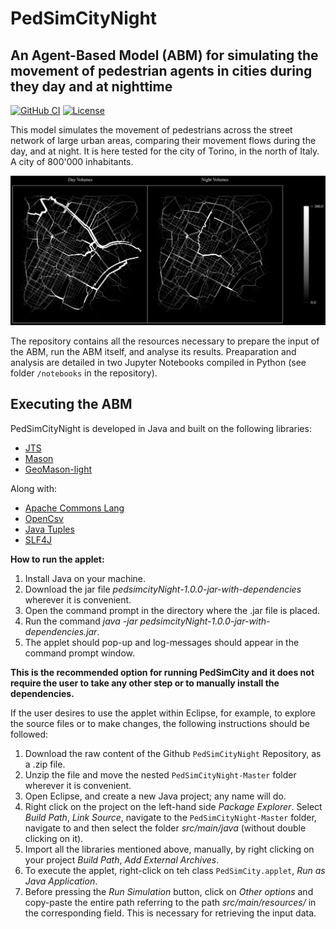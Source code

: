
# PedSimCityNight #

## An Agent-Based Model (ABM) for simulating the movement of pedestrian agents in cities during they day and at nighttime ##
[![GitHub CI](https://github.com/g-filomena/PedSimCityNight/actions/workflows/build.yaml/badge.svg)](https://github.com/g-filomena/PedSimCityNight/actions/workflows/build.yaml)
[![License](https://img.shields.io/badge/License-GPLv3-blue.svg)](https://www.gnu.org/licenses/gpl-3.0.en.html)

This model simulates the movement of pedestrians across the street network of large urban areas, comparing their movement flows during the day, and at night. It is here tested for the city of Torino, in the north of Italy. A city of 800'000 inhabitants. 

![](notebooks/f2_volumes.png)

The repository contains all the resources necessary to prepare the input of the ABM, run the ABM itself, and analyse its results. Preaparation and analysis are detailed in two Jupyter Notebooks compiled in Python (see folder `/notebooks` in the repository).

## Executing the ABM

PedSimCityNight is developed in Java and built on the following libraries:
* [JTS](https://github.com/locationtech/jts)
* [Mason](https://cs.gmu.edu/~eclab/projects/mason/extensions/geomason/)
* [GeoMason-light](https://github.com/g-filomena/GeoMason-light)

Along with:
* [Apache Commons Lang](https://commons.apache.org/proper/commons-lang/download_lang.cgi)
* [OpenCsv](http://opencsv.sourceforge.net)
* [Java Tuples](https://www.javatuples.org)
* [SLF4J](https://www.slf4j.org)

**How to run the applet:**
1. Install Java on your machine.
2. Download the jar file *pedsimcityNight-1.0.0-jar-with-dependencies* wherever it is convenient.
3. Open the command prompt in the directory where the .jar file is placed.
4. Run the command *java -jar pedsimcityNight-1.0.0-jar-with-dependencies.jar*.
5. The applet should pop-up and log-messages should appear in the command prompt window.

**This is the recommended option for running PedSimCity and it does not require the user to take any other step or to manually install the dependencies.**

If the user desires to use the applet within Eclipse, for example, to explore the source files or to make changes, the following instructions should be followed:

1. Download the raw content of the Github `PedSimCityNight` Repository, as a .zip file.
2. Unzip the file and move the nested `PedSimCityNight-Master` folder wherever it is convenient. 
3. Open Eclipse, and create a new Java project; any name will do.
4. Right click on the project on the left-hand side *Package Explorer*. Select *Build Path*, *Link Source*, navigate to the `PedSimCityNight-Master` folder, navigate to and then select the folder *src/main/java* (without double clicking on it).
4. Import all the libraries mentioned above, manually, by right clicking on your project *Build Path*, *Add External Archives*.
5. To execute the applet, right-click on teh class ```PedSimCity.applet```, *Run as Java Application*.
6. Before pressing the *Run Simulation* button, click on *Other options* and copy-paste the entire path referring to the path *src/main/resources/* in the corresponding field. This is necessary for retrieving the input data.
